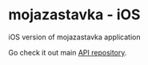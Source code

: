 # mojazastavka - iOS
iOS version of mojazastavka application

Go check it out main [API repository](https://github.com/JozefCipa/mojazastavka_api).
